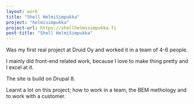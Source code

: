 ```yaml
---
layout: work
title: "Shell HelmiSimpukka"
project: "helmisimpukka"
project-url: https://shellhelmisimpukka.fi
post-title: "Shell HelmiSimpukka"
---
```


Was my first real project at Druid Oy and worked it in a team of 4-6 people.

I mainly did front-end related work, because I love to make thing pretty and I excel at it.

The site is build on Drupal 8.

Learnt a lot on this project; how to work in a team, the BEM methology and to work with a customer.

